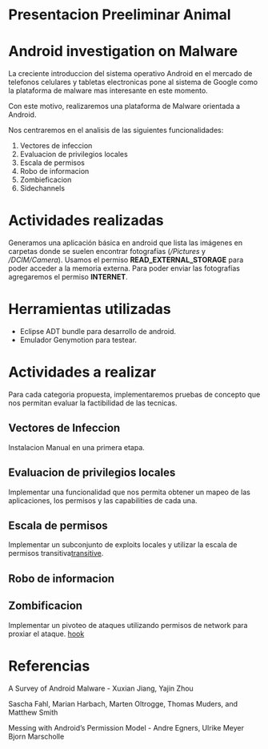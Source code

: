 Presentacion Preeliminar Animal
===============================

Android investigation on Malware
=================================

La creciente introduccion del sistema operativo Android en el mercado de telefonos celulares y tabletas electronicas pone al sistema de Google como la plataforma de malware mas interesante en este momento.

Con este motivo, realizaremos una plataforma de Malware orientada a Android.

Nos centraremos en el analisis de las siguientes funcionalidades:

 1. Vectores de infeccion
 2. Evaluacion de privilegios locales
 3. Escala de permisos
 4. Robo de informacion
 5. Zombieficacion
 6. Sidechannels


Actividades realizadas
======================

Generamos una aplicación básica en android que lista las imágenes en carpetas donde se suelen encontrar fotografías (_/Pictures_ y _/DCIM/Camera_). Usamos el permiso **READ_EXTERNAL_STORAGE** para poder acceder a la memoria externa. Para poder enviar las fotografías agregaremos el permiso **INTERNET**.

Herramientas utilizadas
=======================

* Eclipse ADT bundle para desarrollo de android.
* Emulador Genymotion para testear.

Actividades a realizar
=======================
Para cada categoria propuesta, implementaremos pruebas de concepto que nos permitan evaluar la factibilidad de las tecnicas.

Vectores de Infeccion
----------------------
Instalacion Manual en una primera etapa.

Evaluacion de privilegios locales
--------------------------------------------

Implementar una funcionalidad que nos permita obtener un mapeo de las aplicaciones, los permisos y las capabilities de cada una.

Escala de permisos
------------------

Implementar un subconjunto de exploits locales y utilizar la escala de permisos transitiva[transitive].

Robo de informacion
-------------------

Zombificacion
--------------

Implementar un pivoteo de ataques utilizando permisos de network para proxiar el ataque. [hook]


Referencias
==============================
A Survey of Android Malware - Xuxian Jiang, Yajin Zhou 

[transitive]: ups "Privilege Escalation Attacks on Android - Lucas Davi, Alexandra Dmitrienko , Ahmad-Reza Sadeghi, Marcel Winandy"

[hook]: http://code.google.com/p/hookme "Hook me"

[perms]: http://code.google.com/p/hookme/ "Permisos de android"

Sascha Fahl, Marian Harbach, Marten Oltrogge, Thomas Muders, and Matthew Smith

Messing with Android’s Permission Model - Andre Egners, Ulrike Meyer Bjorn Marscholle 
